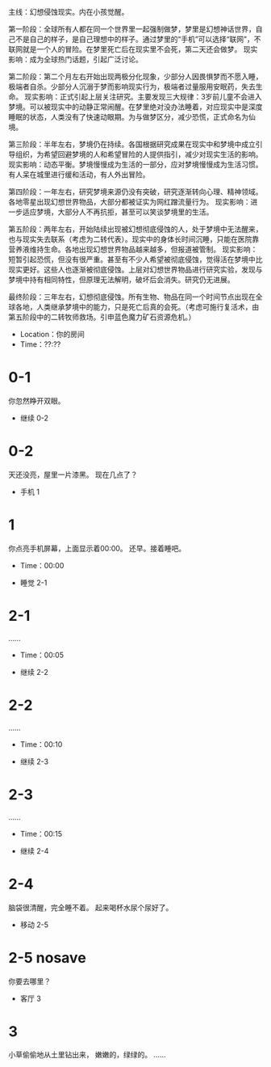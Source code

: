主线：幻想侵蚀现实。内在小孩觉醒。

第一阶段：全球所有人都在同一个世界里一起强制做梦，梦里是幻想神话世界，自己不是自己的样子，是自己理想中的样子。通过梦里的“手机”可以选择“联网”，不联网就是一个人的冒险。在梦里死亡后在现实里不会死，第二天还会做梦。
现实影响：成为全球热门话题，引起广泛讨论。

第二阶段：第二个月左右开始出现两极分化现象，少部分人因畏惧梦而不愿入睡，极端者自杀。少部分人沉溺于梦而影响现实行为，极端者过量服用安眠药，失去生命。
现实影响：正式引起上层关注研究。主要发现三大规律：3岁前儿童不会进入梦境。可以被现实中的动静正常闹醒。在梦里绝对没办法睡着，对应现实中是深度睡眠的状态，人类没有了快速动眼期。为与做梦区分，减少恐慌，正式命名为仙境。

第三阶段：半年左右，梦境仍在持续。各国根据研究成果在现实中和梦境中成立引导组织，为希望回避梦境的人和希望冒险的人提供指引，减少对现实生活的影响。
现实影响：动态平衡。梦境慢慢成为生活的一部分，应对梦境慢慢成为生活习惯。有人呆在城里进行缓和活动，有人外出冒险。

第四阶段：一年左右，研究梦境来源仍没有突破，研究逐渐转向心理、精神领域。各地零星出现幻想世界物品，大部分都被证实为网红蹭流量行为。
现实影响：进一步适应梦境，大部分人不再抗拒，甚至可以笑谈梦境里的生活。

第五阶段：两年左右，开始陆续出现被幻想彻底侵蚀的人，处于梦境中无法醒来，也与现实失去联系（考虑为二转代表）。现实中的身体长时间沉睡，只能在医院靠营养液维持生命。各地出现幻想世界物品越来越多，但报道被管制。
现实影响：短暂引起恐慌，但没有很严重。甚至有不少人希望被彻底侵蚀，觉得活在梦境中比现实更好。这些人也逐渐被彻底侵蚀。上层对幻想世界物品进行研究实验，发现与梦境中持有相同特性，但原理无法解明，破坏后会消失。研究仍无进展。

最终阶段：三年左右，幻想彻底侵蚀。所有生物、物品在同一个时间节点出现在全球各地，人类继承梦境中的能力，只是死亡后真的会死。（考虑可施行复活术，由第五阶段中的二转牧师救场。引申蓝色魔力矿石资源危机。）


- Location：你的房间
- Time：??:??

# 0-1
你忽然睁开双眼。

- 继续 0-2

# 0-2
天还没亮，屋里一片漆黑。
现在几点了？

- 手机 1 

# 1
你点亮手机屏幕，上面显示着00:00。
还早。接着睡吧。
- Time：00:00

- 睡觉 2-1

# 2-1
……
- Time：00:05

- 继续 2-2

# 2-2
……
- Time：00:10

- 继续 2-3
 
# 2-3
……
- Time：00:15

- 继续 2-4

# 2-4
脑袋很清醒，完全睡不着。
起来喝杯水尿个尿好了。

- 移动 2-5

# 2-5 nosave
你要去哪里？

- 客厅 3

# 3
小草偷偷地从土里钻出来，
嫩嫩的，绿绿的。
……